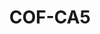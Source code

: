 ---
layout: well
facility_url: facilities/colbert
facility_class: colbert
permalink: facilities/colbert/cof-ca5
coordinates: [
    -87.8481916,
    34.7263889
]
title: "COF-CA5"
location: "Colbert County, AL"
site_name:  "Colbert Fossil Plant"
owner_operator: "Tennessee Valley Authority (TVA)"
site_summary: ""
download_data: ""
designation: "Upgradient"
legend: "Upgradient, Not in Compliance"
pollutants: [
  {
    type: "NH-3"
  },
  {
    type: "Sb"
  },
  {
    type: "As"
  },
  {
    type: "Ba"
  },
  {
    type: "Be"
  },
  {
    type: "B"
  },
  {
    type: "Cd"
  },
  {
    type: "Cr"
  },
  {
    type: "Cu"
  },
  {
    type: "Cn"
  },
  {
    type: "F"
  },
  {
    type: "GAP"
  },
  {
    type: "GBP"
  },
  {
    type: "Pb",
    name: "Lead",
    health_base_standard_exceeded: "MCL",
    number_of_times_in_exceedance: "1",
    number_of_times_monitored: "7",
    max_exceedance_amount: "0.1",
    max_allowable_amount: "0.015",
    unit_of_measurement: "mg/L"
  },
  {
    type: "Mg",
    name: "Manganese",
    health_base_standard_exceeded: "LHA",
    number_of_times_in_exceedance: "1",
    number_of_times_monitored: "7",
    max_exceedance_amount: "0.34",
    max_allowable_amount: "0.3",
    unit_of_measurement: "mg/L"
  },
  {
    type: "Hg"
  },
  {
    type: "Mo"
  },
  {
    type: "Ni"
  },
  {
    type: "Ra"
  },
  {
    type: "Se"
  },
  {
    type: "Ag"
  },
  {
    type: "Sr"
  },
  {
    type: "Tl"
  },
  {
    type: "H-3"
  },
  {
    type: "U"
  }
]
---